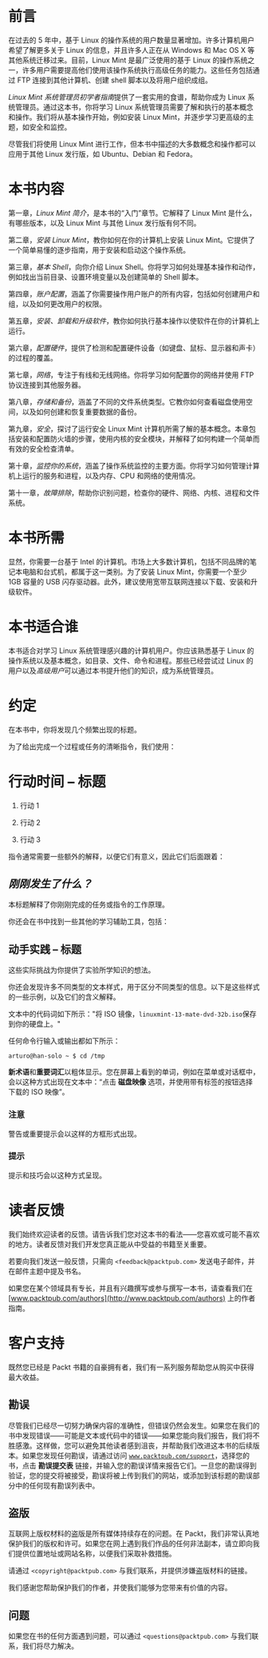 # 前言

在过去的 5 年中，基于 Linux 的操作系统的用户数量显著增加。许多计算机用户希望了解更多关于 Linux 的信息，并且许多人正在从 Windows 和 Mac OS X 等其他系统迁移过来。目前，Linux Mint 是最广泛使用的基于 Linux 的操作系统之一，许多用户需要提高他们使用该操作系统执行高级任务的能力。这些任务包括通过 FTP 连接到其他计算机、创建 shell 脚本以及将用户组织成组。

*Linux Mint 系统管理员初学者指南*提供了一套实用的食谱，帮助你成为 Linux 系统管理员。通过这本书，你将学习 Linux 系统管理员需要了解和执行的基本概念和操作。我们将从基本操作开始，例如安装 Linux Mint，并逐步学习更高级的主题，如安全和监控。

尽管我们将使用 Linux Mint 进行工作，但本书中描述的大多数概念和操作都可以应用于其他 Linux 发行版，如 Ubuntu、Debian 和 Fedora。

# 本书内容

第一章，*Linux Mint 简介*，是本书的“入门”章节。它解释了 Linux Mint 是什么，有哪些版本，以及 Linux Mint 与其他 Linux 发行版有何不同。

第二章，*安装 Linux Mint*，教你如何在你的计算机上安装 Linux Mint。它提供了一个简单易懂的逐步指南，用于安装和启动这个操作系统。

第三章，*基本 Shell*，向你介绍 Linux Shell。你将学习如何处理基本操作和动作，例如找出当前目录、设置环境变量以及创建简单的 Shell 脚本。

第四章，*账户配置*，涵盖了你需要操作用户账户的所有内容，包括如何创建用户和组，以及如何更改用户的权限。

第五章，*安装、卸载和升级软件*，教你如何执行基本操作以使软件在你的计算机上运行。

第六章，*配置硬件*，提供了检测和配置硬件设备（如键盘、鼠标、显示器和声卡）的过程的覆盖。

第七章，*网络*，专注于有线和无线网络。你将学习如何配置你的网络并使用 FTP 协议连接到其他服务器。

第八章，*存储和备份*，涵盖了不同的文件系统类型。它教你如何查看磁盘使用空间，以及如何创建和恢复重要数据的备份。

第九章，*安全*，探讨了运行安全 Linux Mint 计算机所需了解的基本概念。本章包括安装和配置防火墙的步骤，使用内核的安全模块，并解释了如何构建一个简单而有效的安全检查清单。

第十章，*监控你的系统*，涵盖了操作系统监控的主要方面。你将学习如何管理计算机上运行的服务和进程，以及内存、CPU 和网络的使用情况。

第十一章，*故障排除*，帮助你识别问题，检查你的硬件、网络、内核、进程和文件系统。

# 本书所需

显然，你需要一台基于 Intel 的计算机。市场上大多数计算机，包括不同品牌的笔记本电脑和台式机，都属于这一类别。为了安装 Linux Mint，你需要一个至少 1GB 容量的 USB 闪存驱动器。此外，建议使用宽带互联网连接以下载、安装和升级软件。

# 本书适合谁

本书适合对学习 Linux 系统管理感兴趣的计算机用户。你应该熟悉基于 Linux 的操作系统以及基本概念，如目录、文件、命令和进程。那些已经尝试过 Linux 的用户以及*高级用户*可以通过本书提升他们的知识，成为系统管理员。

# 约定

在本书中，你将发现几个频繁出现的标题。

为了给出完成一个过程或任务的清晰指令，我们使用：

# 行动时间 – 标题

1.  行动 1

1.  行动 2

1.  行动 3

指令通常需要一些额外的解释，以便它们有意义，因此它们后面跟着：

## *刚刚发生了什么？*

本标题解释了你刚刚完成的任务或指令的工作原理。

你还会在书中找到一些其他的学习辅助工具，包括：

## 动手实践 – 标题

这些实际挑战为你提供了实验所学知识的想法。

你还会发现许多不同类型的文本样式，用于区分不同类型的信息。以下是这些样式的一些示例，以及它们的含义解释。

文本中的代码词如下所示："将 ISO 镜像，`linuxmint-13-mate-dvd-32b.iso`保存到你的硬盘上。"

任何命令行输入或输出都如下所示：

```
arturo@han-solo ~ $ cd /tmp

```

**新术语**和**重要词汇**以粗体显示。您在屏幕上看到的单词，例如在菜单或对话框中，会以这种方式出现在文本中：“点击 **磁盘映像** 选项，并使用带有标签的按钮选择下载的 ISO 映像”。

### 注意

警告或重要提示会以这样的方框形式出现。

### 提示

提示和技巧会以这种方式呈现。

# 读者反馈

我们始终欢迎读者的反馈。请告诉我们您对这本书的看法——您喜欢或可能不喜欢的地方。读者反馈对我们开发您真正能从中受益的书籍至关重要。

若要向我们发送一般反馈，只需向 `<feedback@packtpub.com>` 发送电子邮件，并在邮件主题中提及书名。

如果您在某个领域具有专长，并且有兴趣撰写或参与撰写一本书，请查看我们在 [www.packtpub.com/authors](http://www.packtpub.com/authors) 上的作者指南。

# 客户支持

既然您已经是 Packt 书籍的自豪拥有者，我们有一系列服务帮助您从购买中获得最大收益。

## 勘误

尽管我们已经尽一切努力确保内容的准确性，但错误仍然会发生。如果您在我们的书中发现错误——可能是文本或代码中的错误——如果您能向我们报告，我们将不胜感激。这样做，您可以避免其他读者感到沮丧，并帮助我们改进这本书的后续版本。如果您发现任何勘误，请通过访问 [`www.packtpub.com/support`](http://www.packtpub.com/support)，选择您的书，点击 **勘误提交表** 链接，并输入您的勘误详情来报告它们。一旦您的勘误得到验证，您的提交将被接受，勘误将被上传到我们的网站，或添加到该标题的勘误部分中的任何现有勘误列表中。

## 盗版

互联网上版权材料的盗版是所有媒体持续存在的问题。在 Packt，我们非常认真地保护我们的版权和许可。如果您在网上遇到我们作品的任何非法副本，请立即向我们提供位置地址或网站名称，以便我们采取补救措施。

请通过 `<copyright@packtpub.com>` 与我们联系，并提供涉嫌盗版材料的链接。

我们感谢您帮助保护我们的作者，并使我们能够为您带来有价值的内容。

## 问题

如果您在书的任何方面遇到问题，可以通过 `<questions@packtpub.com>` 与我们联系，我们将尽力解决。
